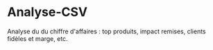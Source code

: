# Analyse-CSV
Analyse du du chiffre d'affaires : top produits, impact remises, clients fidèles et marge, etc.
